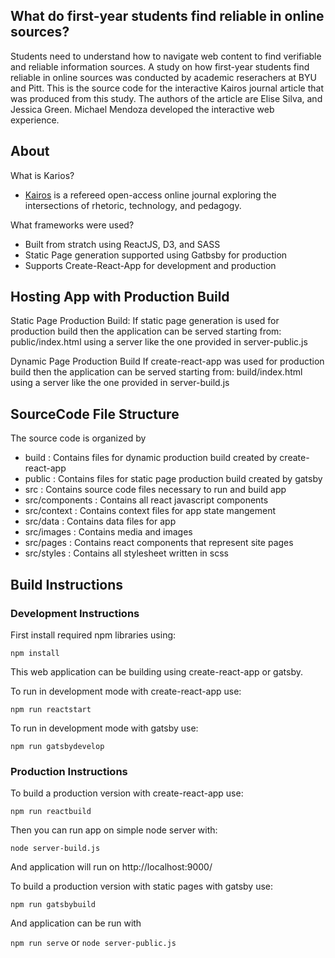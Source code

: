 
## What do first-year students find reliable in online sources?

Students need to understand how to navigate web content to find verifiable and reliable information sources. A study on how first-year students find reliable in online sources was conducted by academic reserachers at BYU and Pitt. This is the source code for the interactive Kairos journal article that was produced from this study. The authors of the article are Elise Silva, and Jessica Green. Michael Mendoza developed the interactive web experience.

## About 

What is Karios?
- [Kairos](http://kairos.technorhetoric.net/) is a refereed open-access online journal exploring the intersections of rhetoric, technology, and pedagogy.

What frameworks were used?
- Built from stratch using ReactJS, D3, and SASS
- Static Page generation supported using Gatbsby for production 
- Supports Create-React-App for development and production

## Hosting App with Production Build

Static Page Production Build:
If static page generation is used for production build then the application can be served starting from: public/index.html using a server like the one provided in server-public.js

Dynamic Page Production Build
If create-react-app was used for production build then the application can be served starting from: build/index.html using a server like the one provided in server-build.js

## SourceCode File Structure

The source code is organized by 

- build : Contains files for dynamic production build created by create-react-app
- public : Contains files for static page production build created by gatsby
- src : Contains source code files necessary to run and build app
- src/components : Contains all react javascript components
- src/context : Contains context files for app state mangement
- src/data : Contains data files for app
- src/images : Contains media and images
- src/pages : Contains react components that represent site pages
- src/styles : Contains all stylesheet written in scss 

## Build Instructions 

### Development Instructions

First install required npm libraries using:

`npm install` 

This web application can be building using create-react-app or gatsby.

To run in development mode with create-react-app use:

`npm run reactstart`

To run in development mode with gatsby use:

`npm run gatsbydevelop`


### Production Instructions

To build a production version with create-react-app use:

`npm run reactbuild`

Then you can run app on simple node server with:

`node server-build.js`

And application will run on http://localhost:9000/

To build a production version with static pages with gatsby use:

`npm run gatsbybuild`

And application can be run with 

`npm run serve` or `node server-public.js`